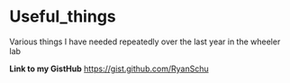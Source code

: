 # Useful_things
Various things I have needed repeatedly over the last year in the wheeler lab

**Link to my GistHub**
https://gist.github.com/RyanSchu

